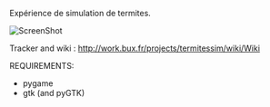 Expérience de simulation de termites.

![ScreenShot](https://raw.github.com/buxx/simtermites/master/doc/screenshot20130404001.png)

Tracker and wiki : http://work.bux.fr/projects/termitessim/wiki/Wiki

REQUIREMENTS:
 
  * pygame
  * gtk (and pyGTK)
